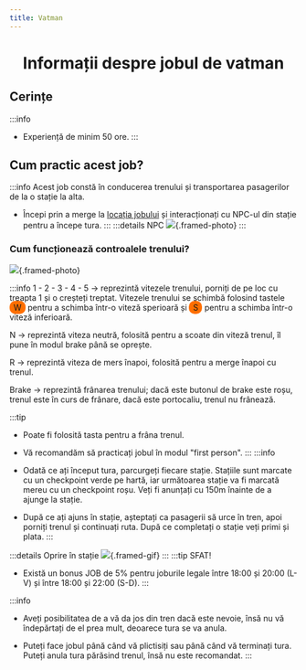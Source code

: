 ```yaml
---
title: Vatman
---
```

<script setup> 
    import KeyIcon from '../.vitepress/components/KeyIcon.vue'
</script>

# <span class="header-font"><center>Informații despre jobul de vatman</center></span>

## <span class="header-font">Cerințe</span>
:::info
- Experiență de minim 50 ore.
:::

## <span class="header-font">Cum practic acest job?</span>

:::info
Acest job constă în conducerea trenului și transportarea pasagerilor de la o stație la alta.

- Începi prin a merge la [locația jobului](locatii) și interacționați cu NPC-ul din stație pentru a începe tura.
:::
:::details NPC
![](https://i.imgur.com/0pEpA2O.png){.framed-photo}
:::

### <span class="header-font">Cum funcționează controalele trenului?</span>

![](https://i.imgur.com/JJs0URA.png){.framed-photo}

:::info 
1 - 2 - 3 - 4 - 5 -> reprezintă vitezele trenului, porniți de pe loc cu treapta 1 și o creșteți treptat. Vitezele trenului se schimbă folosind tastele <span style="padding: 3px 7px; border-radius: 10px; background-color: #ff6f00;">W</span> pentru a schimba într-o viteză sperioară și <span style="padding: 3px 7px; border-radius: 10px; background-color: #ff6f00;">S</span> pentru a schimba într-o viteză inferioară.


N -> reprezintă viteza neutră, folosită pentru a scoate din viteză trenul, îl pune în modul brake până se oprește.

R -> reprezintă viteza de mers înapoi, folosită pentru a merge înapoi cu trenul.

Brake -> reprezintă frânarea trenului; dacă este butonul de brake este roșu, trenul este în curs de frânare, dacă este portocaliu, trenul nu frânează.

:::tip
- Poate fi folosită tasta <KeyIcon keyType="space"/> pentru a frâna trenul.
- Vă recomandăm să practicați jobul în modul "first person".
:::
:::info
- Odată ce ați început tura, parcurgeți fiecare stație. Stațiile sunt marcate cu un checkpoint verde pe hartă, iar următoarea stație va fi marcată mereu cu un checkpoint roșu. Veți fi anunțați cu 150m înainte de a ajunge la stație.

- După ce ați ajuns în stație, așteptați ca pasagerii să urce în tren, apoi porniți trenul și continuați ruta. După ce completați o stație veți primi și plata.
:::

:::details Oprire în stație
![](https://i.imgur.com/PPYGiWx.gif){.framed-gif}
:::
:::tip SFAT!
- Există un bonus JOB de 5% pentru joburile legale între 18:00 și 20:00 (L-V) și între 18:00 și 22:00 (S-D).
:::

:::info
- Aveți posibilitatea de a vă da jos din tren dacă este nevoie, însă nu vă îndepărtați de el prea mult, deoarece tura se va anula.

- Puteți face jobul până când vă plictisiți sau până când vă terminați tura. Puteți anula tura părăsind trenul, însă nu este recomandat.
:::